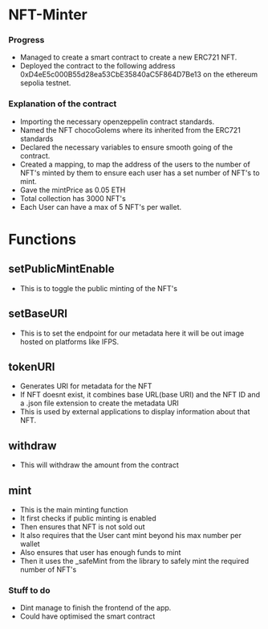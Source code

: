 # NFT-Minter

### Progress
- Managed to create a smart contract to create a new ERC721 NFT.
- Deployed the contract to the following address 0xD4eE5c000B55d28ea53CbE35840aC5F864D7Be13 on the ethereum sepolia testnet.


### Explanation of the contract
- Importing the necessary openzeppelin contract standards.
- Named the NFT chocoGolems where its inherited from the ERC721 standards
- Declared the necessary variables to ensure smooth going of the contract.
- Created a mapping, to map the address of the users to the number of NFT's minted by them to ensure each user has a set number of NFT's to mint.
- Gave the mintPrice as 0.05 ETH
- Total collection has 3000 NFT's
- Each User can have a max of 5 NFT's per wallet.

# Functions
## setPublicMintEnable
- This is to toggle the public minting of the NFT's

## setBaseURI
- This is to set the endpoint for our metadata here it will be out image hosted on platforms like IFPS.

## tokenURI
- Generates URI for metadata for the NFT
- If NFT doesnt exist, it combines base URL(base URI) and the NFT ID and a .json file extension to create the metadata URI
- This is used by external applications to display information about that NFT.


## withdraw
- This will withdraw the amount from the contract

## mint
- This is the main minting function
- It first checks if public minting is enabled
- Then ensures that NFT is not sold out
- It also requires that the User cant mint beyond his max number per wallet
- Also ensures that user has enough funds to mint
- Then it uses the _safeMint from the library to safely mint the required number of NFT's


### Stuff to do
- Dint manage to finish the frontend of the app.
- Could have optimised the smart contract
